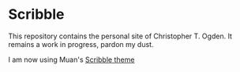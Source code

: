 Scribble
========
This repository contains the personal site of Christopher T. Ogden. It remains a work in progress, pardon my dust.

I am now using Muan's [Scribble theme](http://scribble.muan.co/2013/05/06/scribble-the-jekyll-theme/)

